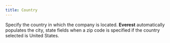 ```yaml
---
title: Country
---
```



Specify the country in which the company is located. **Everest**  automatically populates the city, state fields when a zip code is specified  if the country selected is United States.

